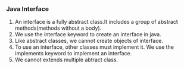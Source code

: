 ### Java Interface
1. An interface is a fully abstract class.It includes a group of abstract methods(methods without a body).
2. We use the interface keyword to create an interface in java.
3. Like abstract classes, we cannot create objects of interface.
4. To use an interface, other classes must implement it. We use the implements keyword to implement an interface.
5. We cannot extends multiple abtract class.